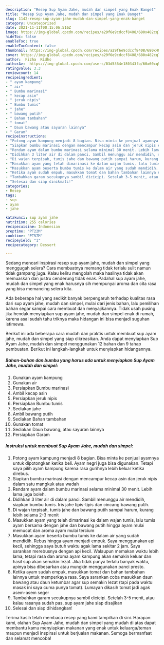 ```yaml
---
description: "Resep Sup Ayam Jahe, mudah dan simpel yang Enak Banget"
title: "Resep Sup Ayam Jahe, mudah dan simpel yang Enak Banget"
slug: 1142-resep-sup-ayam-jahe-mudah-dan-simpel-yang-enak-banget
category: Uncategorized
date: 2021-11-11T00:15:06.516Z
image: https://img-global.cpcdn.com/recipes/a29f6e9cdccf8408/680x482cq70/sup-ayam-jahe-mudah-dan-simpel-foto-resep-utama.jpg
hideToc: false
enableToc: true
enableTocContent: false
thumbnail: https://img-global.cpcdn.com/recipes/a29f6e9cdccf8408/680x482cq70/sup-ayam-jahe-mudah-dan-simpel-foto-resep-utama.jpg
cover: https://img-global.cpcdn.com/recipes/a29f6e9cdccf8408/680x482cq70/sup-ayam-jahe-mudah-dan-simpel-foto-resep-utama.jpg
author:  Fizha  Ridho
authorAv:  https://img-global.cpcdn.com/users/03d5364e180343fb/60x60cq50/avatar.jpg
ratingvalue: 3.3
reviewcount: 14
recipeingredient:
- " ayam kampung"
- " air"
- " Bumbu marinasi"
- " kecap asin"
- " jeruk nipis"
- " Bumbu tumis"
- " jahe"
- " bawang putih"
- " Bahan tambahan"
- " tomat"
- " Daun bawang atau sayuran lainnya"
- " Garam"
recipeinstructions:
- "Potong ayam kampung menjadi 8 bagian. Bisa minta ke penjual ayamnya untuk dipotongkan ketika beli.  Ayam negri juga bisa digunakan. Tetapi saya pilih ayam kampung karena rasa gurihnya lebih keluar ketika direbus."
- "Siapkan bumbu marinasi dengan mencampur kecap asin dan jeruk nipis dalam satu mangkuk atau wadah"
- "Rendam ayam dalam bumbu marinasi selama minimal 30 menit. Lebih lama juga boleh."
- "Didihkan 3 liter air di dalam panci. Sambil menunggu air mendidih, siapkan bumbu tumis. Iris jahe tipis-tipis dan cincang bawang putih."
- "Di wajan terpisah, tumis jahe dan bawang putih sampai harum, kurang lebih selama 2-3 menit"
- "Masukkan ayam yang telah dimarinasi ke dalam wajan tumis, lalu tumis ayam bersama dengan jahe dan bawang putih hingga ayam mulai memucat dan aroma ayam mulai tercium"
- "Masukkan ayam beserta bumbu tumis ke dalam air yang sudah mendidih. Rebus hingga ayam menjadi empuk. Saya menggunakan api kecil, sehingga saya butuh waktu agak lama sekitar 2 jam.  Saya sarankan merebusnya dengan api kecil. Walaupun memakan waktu lebih lama, tetapi rasa dan aroma ayam kampung akan semakin keluar dan hasil sup akan semakin lezat. Jika tidak punya terlalu banyak waktu, apinya bisa dibesarkan atau mungkin menggunakan panci presto."
- "Ketika ayam sudah empuk, masukkan tomat dan bahan tambahan lainnya untuk memperkaya rasa.   Saya sarankan coba masukkan daun bawang atau daun ketumbar agar sup semakin lezat (tapi pada waktu masak ini saya cuma punya tomat). Lumayan dikasih tomat jadi agak asem-asem seger"
- "Tambahkan garam secukupnya sambil dicicipi. Setelah 3-5 menit, atau kalau rasanya sudah pas, sup ayam jahe siap disajikan"
- "Selesai dan siap dinikmati!"
categories:
- Resep
tags:
- sup
- ayam
- jahe

katakunci: sup ayam jahe 
nutrition: 255 calories
recipecuisine: Indonesian
preptime: "PT22M"
cooktime: "PT57M"
recipeyield: "1"
recipecategory: Dessert

---
```



Sedang mencari inspirasi resep sup ayam jahe, mudah dan simpel yang menggugah selera? Cara membuatnya memang tidak terlalu sulit namun tidak gampang juga. Kalau keliru mengolah maka hasilnya tidak akan memuaskan dan justru cenderung tidak enak. Padahal sup ayam jahe, mudah dan simpel yang enak harusnya sih mempunyai aroma dan cita rasa yang bisa memancing selera kita.




Ada beberapa hal yang sedikit banyak berpengaruh terhadap kualitas rasa dari sup ayam jahe, mudah dan simpel, mulai dari jenis bahan, lalu pemilihan bahan segar sampai cara membuat dan menyajikannya. Tidak usah pusing jika hendak menyiapkan sup ayam jahe, mudah dan simpel enak di rumah, karena asal sudah tahu triknya maka hidangan ini bisa menjadi suguhan istimewa.


Berikut ini ada beberapa cara mudah dan praktis untuk membuat sup ayam jahe, mudah dan simpel yang siap dikreasikan. Anda dapat menyiapkan Sup Ayam Jahe, mudah dan simpel menggunakan 12 bahan dan 9 tahap pembuatan. Berikut ini langkah-langkah untuk menyiapkan hidangannya.

<!--inarticleads1-->

##### Bahan-bahan dan bumbu yang harus ada untuk menyiapkan Sup Ayam Jahe, mudah dan simpel:

1. Gunakan  ayam kampung
1. Gunakan  air
1. Persiapkan  Bumbu marinasi
1. Ambil  kecap asin
1. Persiapkan  jeruk nipis
1. Persiapkan  Bumbu tumis
1. Sediakan  jahe
1. Ambil  bawang putih
1. Sediakan  Bahan tambahan
1. Gunakan  tomat
1. Sediakan  Daun bawang, atau sayuran lainnya
1. Persiapkan  Garam




<!--inarticleads2-->

##### Instruksi untuk membuat Sup Ayam Jahe, mudah dan simpel:

1. Potong ayam kampung menjadi 8 bagian. Bisa minta ke penjual ayamnya untuk dipotongkan ketika beli.  Ayam negri juga bisa digunakan. Tetapi saya pilih ayam kampung karena rasa gurihnya lebih keluar ketika direbus.
1. Siapkan bumbu marinasi dengan mencampur kecap asin dan jeruk nipis dalam satu mangkuk atau wadah
1. Rendam ayam dalam bumbu marinasi selama minimal 30 menit. Lebih lama juga boleh.
1. Didihkan 3 liter air di dalam panci. Sambil menunggu air mendidih, siapkan bumbu tumis. Iris jahe tipis-tipis dan cincang bawang putih.
1. Di wajan terpisah, tumis jahe dan bawang putih sampai harum, kurang lebih selama 2-3 menit
1. Masukkan ayam yang telah dimarinasi ke dalam wajan tumis, lalu tumis ayam bersama dengan jahe dan bawang putih hingga ayam mulai memucat dan aroma ayam mulai tercium
1. Masukkan ayam beserta bumbu tumis ke dalam air yang sudah mendidih. Rebus hingga ayam menjadi empuk. Saya menggunakan api kecil, sehingga saya butuh waktu agak lama sekitar 2 jam.  Saya sarankan merebusnya dengan api kecil. Walaupun memakan waktu lebih lama, tetapi rasa dan aroma ayam kampung akan semakin keluar dan hasil sup akan semakin lezat. Jika tidak punya terlalu banyak waktu, apinya bisa dibesarkan atau mungkin menggunakan panci presto.
1. Ketika ayam sudah empuk, masukkan tomat dan bahan tambahan lainnya untuk memperkaya rasa.   Saya sarankan coba masukkan daun bawang atau daun ketumbar agar sup semakin lezat (tapi pada waktu masak ini saya cuma punya tomat). Lumayan dikasih tomat jadi agak asem-asem seger
1. Tambahkan garam secukupnya sambil dicicipi. Setelah 3-5 menit, atau kalau rasanya sudah pas, sup ayam jahe siap disajikan
1. Selesai dan siap dihidangkan!



Terima kasih telah membaca resep yang kami tampilkan di sini. Harapan kami, olahan Sup Ayam Jahe, mudah dan simpel yang mudah di atas dapat membantu kamu menyiapkan makanan yang enak untuk keluarga/teman maupun menjadi inspirasi untuk berjualan makanan. Semoga bermanfaat dan selamat mencoba!
